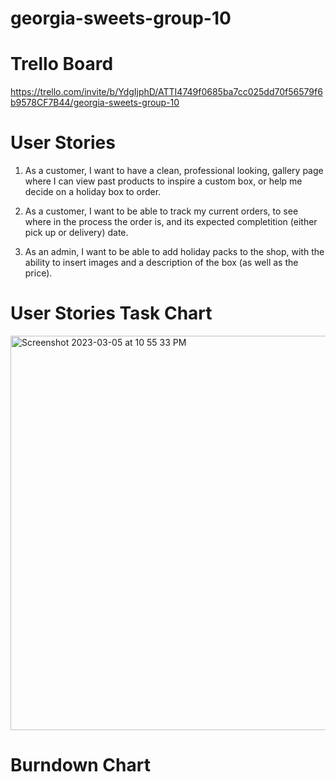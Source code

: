 # georgia-sweets-group-10

# Trello Board
https://trello.com/invite/b/YdgIjphD/ATTI4749f0685ba7cc025dd70f56579f6b9578CF7B44/georgia-sweets-group-10

# User Stories
1. As a customer, I want to have a clean, professional looking, gallery page where I can view past products to inspire a custom box, or help me decide on a holiday box to order.

2. As a customer, I want to be able to track my current orders, to see where in the process the order is, and its expected completition (either pick up or delivery) date.

3. As an admin, I want to be able to add holiday packs to the shop, with the ability to insert images and a description of the box (as well as the price).

# User Stories Task Chart
<img width="631" alt="Screenshot 2023-03-05 at 10 55 33 PM" src="https://user-images.githubusercontent.com/93365258/223022600-dd7a5c03-cbd8-4c23-acae-b3af2bd68474.png">

# Burndown Chart
